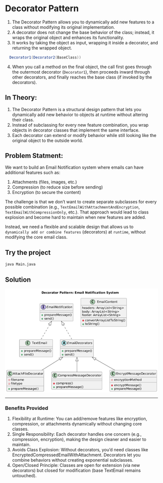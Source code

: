 # Decorator Pattern

1. The Decorator Pattern allows you to dynamically add new features to a class without modifying its original implementation.
2. A decorator does not change the base behavior of the class; instead, it wraps the original object and enhances its functionality.
3. It works by taking the object as input, wrapping it inside a decorator, and returning the wrapped object.

```java
  Decorator1(Decorator2(BaseClass))
```
4. When you call a method on the final object, the call first goes through the outermost decorator (`Decorator1`), then proceeds inward through other decorators, and finally reaches the base class (if invoked by the decorators).


## In Theory:
1. The Decorator Pattern is a structural design pattern that lets you dynamically add new behavior to objects at runtime without altering their class.
2. Instead of subclassing for every new feature combination, you wrap objects in decorator classes that implement the same interface.
3. Each decorator can extend or modify behavior while still looking like the original object to the outside world.

## Problem Statment:
We want to build an Email Notification system where emails can have additional features such as:
1. Attachments (files, images, etc.)
2. Compression (to reduce size before sending)
3. Encryption (to secure the content)

The challenge is that we don’t want to create separate subclasses for every possible combination (e.g., `TextEmailWithAttachmentAndEncryption`, `TextEmailWithCompressionOnly`, etc.).
That approach would lead to class explosion and become hard to maintain when new features are added.

Instead, we need a flexible and scalable design that allows us to `dynamically add or combine features` (decorators) at `runtime`, without modifying the core email class.

## Try the project
```bash
java Main.java
```

## Solution
![Design-Image](https://github.com/ashishjain0338/lld_pattern_theory/blob/main/images/Decorator_Pattern_Email_Notification_System.png)

---
### Benefits Provided
1. Flexibility at Runtime: You can add/remove features like encryption, compression, or attachments dynamically without changing core classes.
2. Single Responsibility: Each decorator handles one concern (e.g., compression, encryption), making the design cleaner and easier to maintain.
3. Avoids Class Explosion: Without decorators, you’d need classes like EncryptedCompressedEmailWithAttachment. Decorators let you combine behaviors without creating exponential subclasses.
4. Open/Closed Principle: Classes are open for extension (via new decorators) but closed for modification (base TextEmail remains untouched).

## 
